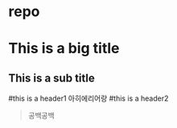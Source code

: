 # repo
This is a big title
===================
This is a sub title
-------------------
#this is a header1
아히에리어랑
#this is a header2
>공백공백
>>
